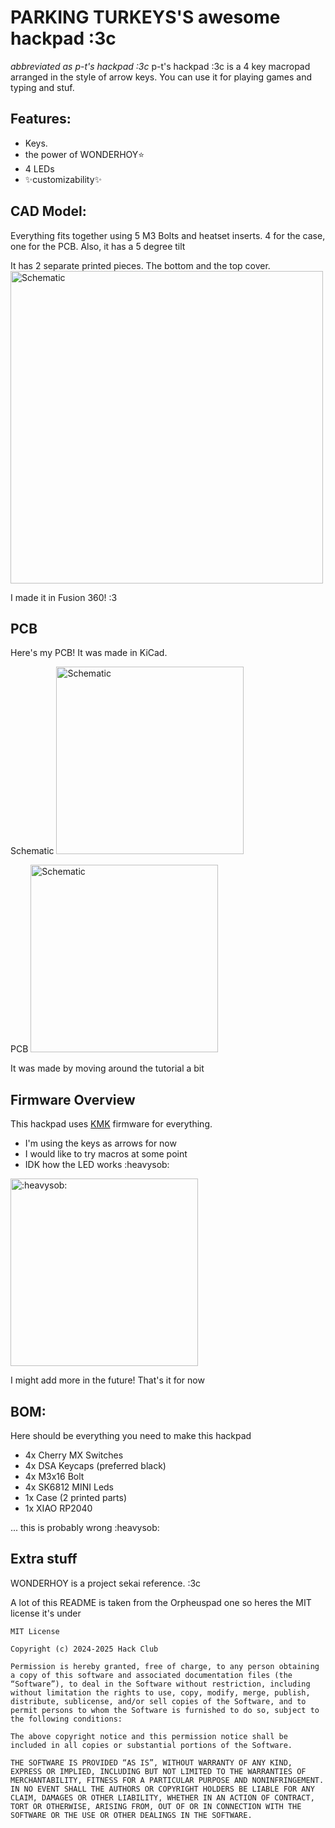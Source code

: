 # PARKING TURKEYS'S awesome hackpad :3c

*abbreviated as p-t's hackpad :3c*
p-t's hackpad :3c is a 4 key macropad arranged in the style of arrow keys. You can use it for playing games and typing and stuf.


## Features:
- Keys.
- the power of WONDERHOY⭐
- 4 LEDs
- ✨customizability✨

## CAD Model:
Everything fits together using 5 M3 Bolts and heatset inserts. 4 for the case, one for the PCB. Also, it has a 5 degree tilt

It has 2 separate printed pieces. The bottom and the top cover.
<img src=assets/cad.png alt="Schematic" width="500"/>

I made it in Fusion 360! :3


## PCB
Here's my PCB! It was made in KiCad.

Schematic
<img src=assets/schematic.png alt="Schematic" width="300"/>

PCB
<img src=assets/pcb.png alt="Schematic" width="300"/>

It was made by moving around the tutorial a bit

## Firmware Overview
This hackpad uses [KMK](https://github.com/KMKfw/kmk_firmware/) firmware for everything. 

- I'm using the keys as arrows for now
- I would like to try macros at some point
- IDK how the LED works :heavysob:


<img src="https://cachet.dunkirk.sh/emojis/heavysob/r" alt=":heavysob:" width="300"/>

I might add more in the future! That's it for now

## BOM:
Here should be everything you need to make this hackpad

- 4x Cherry MX Switches
- 4x DSA Keycaps (preferred black)
- 4x M3x16 Bolt
- 4x SK6812 MINI Leds
- 1x Case (2 printed parts)
- 1x XIAO RP2040

... this is probably wrong :heavysob:

## Extra stuff

WONDERHOY is a project sekai reference. :3c

A lot of this README is taken from the Orpheuspad one so heres the MIT license it's under 

```
MIT License

Copyright (c) 2024-2025 Hack Club

Permission is hereby granted, free of charge, to any person obtaining a copy of this software and associated documentation files (the “Software”), to deal in the Software without restriction, including without limitation the rights to use, copy, modify, merge, publish, distribute, sublicense, and/or sell copies of the Software, and to permit persons to whom the Software is furnished to do so, subject to the following conditions:

The above copyright notice and this permission notice shall be included in all copies or substantial portions of the Software.

THE SOFTWARE IS PROVIDED “AS IS”, WITHOUT WARRANTY OF ANY KIND, EXPRESS OR IMPLIED, INCLUDING BUT NOT LIMITED TO THE WARRANTIES OF MERCHANTABILITY, FITNESS FOR A PARTICULAR PURPOSE AND NONINFRINGEMENT. IN NO EVENT SHALL THE AUTHORS OR COPYRIGHT HOLDERS BE LIABLE FOR ANY CLAIM, DAMAGES OR OTHER LIABILITY, WHETHER IN AN ACTION OF CONTRACT, TORT OR OTHERWISE, ARISING FROM, OUT OF OR IN CONNECTION WITH THE SOFTWARE OR THE USE OR OTHER DEALINGS IN THE SOFTWARE.
```